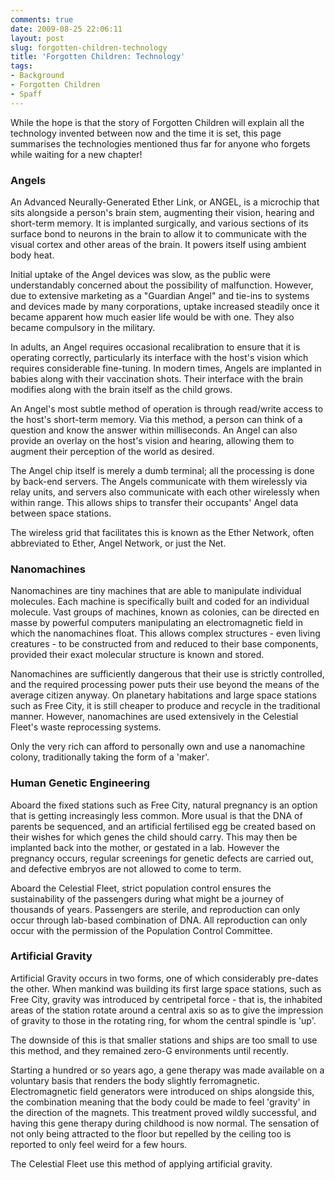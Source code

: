 ```yaml
---
comments: true
date: 2009-08-25 22:06:11
layout: post
slug: forgotten-children-technology
title: 'Forgotten Children: Technology'
tags:
- Background
- Forgotten Children
- Spaff
---
```


<p>While the hope is that the story of Forgotten Children will explain all the technology invented between now and the time it is set, this page summarises the technologies mentioned thus far for anyone who forgets while waiting for a new chapter!</p>
<h3>Angels</h3>
<p>An Advanced Neurally-Generated Ether Link, or ANGEL, is a microchip that sits alongside a person&#039;s brain stem, augmenting their vision, hearing and short-term memory.  It is implanted surgically, and various sections of its surface bond to neurons in the brain to allow it to communicate with the visual cortex and other areas of the brain.  It powers itself using ambient body heat.</p>
<p>Initial uptake of the Angel devices was slow, as the public were understandably concerned about the possibility of malfunction.  However, due to extensive marketing as a "Guardian Angel" and tie-ins to systems and devices made by many corporations, uptake increased steadily once it became apparent how much easier life would be with one.  They also became compulsory in the military.</p>
<p>In adults, an Angel requires occasional recalibration to ensure that it is operating correctly, particularly its interface with the host&#039;s vision which requires considerable fine-tuning.  In modern times, Angels are implanted in babies along with their vaccination shots.  Their interface with the brain modifies along with the brain itself as the child grows.</p>
<p>An Angel&#039;s most subtle method of operation is through read/write access to the host&#039;s short-term memory.  Via this method, a person can think of a question and know the answer within milliseconds.  An Angel can also provide an overlay on the host&#039;s vision and hearing, allowing them to augment their perception of the world as desired.</p>
<p>The Angel chip itself is merely a dumb terminal; all the processing is done by back-end servers.  The Angels communicate with them wirelessly via relay units, and servers also communicate with each other wirelessly when within range.  This allows ships to transfer their occupants&#039; Angel data between space stations.</p>
<p>The wireless grid that facilitates this is known as the Ether Network, often abbreviated to Ether, Angel Network, or just the Net.</p>
<h3>Nanomachines</h3>
<p>Nanomachines are tiny machines that are able to manipulate individual molecules.  Each machine is specifically built and coded for an individual molecule.  Vast groups of machines, known as colonies, can be directed en masse by powerful computers manipulating an electromagnetic field in which the nanomachines float.  This allows complex structures - even living creatures - to be constructed from and reduced to their base components, provided their exact molecular structure is known and stored.</p>
<p>Nanomachines are sufficiently dangerous that their use is strictly controlled, and the required processing power puts their use beyond the means of the average citizen anyway.  On planetary habitations and large space stations such as Free City, it is still cheaper to produce and recycle in the traditional manner.  However, nanomachines are used extensively in the Celestial Fleet&#039;s waste reprocessing systems.</p>
<p>Only the very rich can afford to personally own and use a nanomachine colony, traditionally taking the form of a &#039;maker&#039;.</p>
<h3>Human Genetic Engineering</h3>
<p>Aboard the fixed stations such as Free City, natural pregnancy is an option that is getting increasingly less common.  More usual is that the DNA of parents be sequenced, and an artificial fertilised egg be created based on their wishes for which genes the child should carry.  This may then be implanted back into the mother, or gestated in a lab.  However the pregnancy occurs, regular screenings for genetic defects are carried out, and defective embryos are not allowed to come to term.</p>
<p>Aboard the Celestial Fleet, strict population control ensures the sustainability of the passengers during what might be a journey of thousands of years.  Passengers are sterile, and reproduction can only occur through lab-based combination of DNA.  All reproduction can only occur with the permission of the Population Control Committee.</p>
<h3>Artificial Gravity</h3>
<p>Artificial Gravity occurs in two forms, one of which considerably pre-dates the other.  When mankind was building its first large space stations, such as Free City, gravity was introduced by centripetal force - that is, the inhabited areas of the station rotate around a central axis so as to give the impression of gravity to those in the rotating ring, for whom the central spindle is &#039;up&#039;.</p>
<p>The downside of this is that smaller stations and ships are too small to use this method, and they remained zero-G environments until recently.</p>
<p>Starting a hundred or so years ago, a gene therapy was made available on a voluntary basis that renders the body slightly ferromagnetic.  Electromagnetic field generators were introduced on ships alongside this, the combination meaning that the body could be made to feel &#039;gravity&#039; in the direction of the magnets.  This treatment proved wildly successful, and having this gene therapy during childhood is now normal.  The sensation of not only being attracted to the floor but repelled by the ceiling too is reported to only feel weird for a few hours.</p>
<p>The Celestial Fleet use this method of applying artificial gravity.</p>
